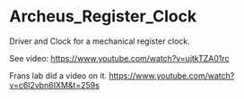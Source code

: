 # Archeus_Register_Clock
 Driver and Clock for a mechanical register clock.

 See video: https://www.youtube.com/watch?v=ujtkTZA01rc

Frans lab did a video on it.
https://www.youtube.com/watch?v=c6l2vbn6IXM&t=259s

